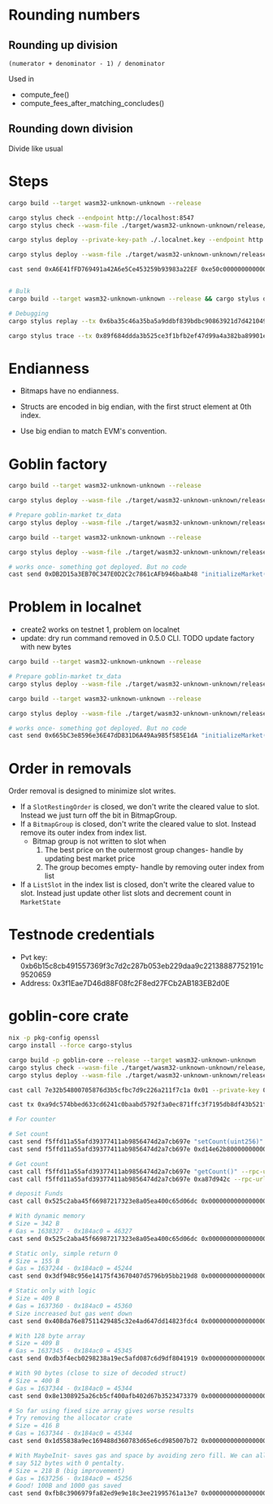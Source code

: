 # Rounding numbers

## Rounding up division

```
(numerator + denominator - 1) / denominator
```

Used in
- compute_fee()
- compute_fees_after_matching_concludes()

## Rounding down division

Divide like usual

# Steps

```sh
cargo build --target wasm32-unknown-unknown --release

cargo stylus check --endpoint http://localhost:8547
cargo stylus check --wasm-file ./target/wasm32-unknown-unknown/release/goblin_market.wasm --endpoint http://localhost:8547

cargo stylus deploy --private-key-path ./.localnet.key --endpoint http://localhost:8547

cargo stylus deploy --wasm-file ./target/wasm32-unknown-unknown/release/goblin_market.wasm --private-key-path ./.localnet.key --endpoint http://localhost:8547

cast send 0xA6E41fFD769491a42A6e5Ce453259b93983a22EF 0xe50c000000000000 --rpc-url 'http://localhost:8547' --private-key $PRIVATE_KEY


# Bulk
cargo build --target wasm32-unknown-unknown --release && cargo stylus deploy --private-key-path ./.localnet.key --endpoint http://localhost:8547

# Debugging
cargo stylus replay --tx 0x6ba35c46a35ba5a9ddbf839bdbc90863921d7d4210497ffc4ccdd07fa7f688e3 --endpoint http://localhost:8547

cargo stylus trace --tx 0x89f684ddda3b525ce3f1bfb2ef47d99a4a382ba89901ee126b152b8bb6b57b9c --endpoint http://localhost:8547
```

# Endianness

- Bitmaps have no endianness.

- Structs are encoded in big endian, with the first struct element at 0th index.

- Use big endian to match EVM's convention.

# Goblin factory

```sh
cargo build --target wasm32-unknown-unknown --release

cargo stylus deploy --wasm-file ./target/wasm32-unknown-unknown/release/goblin_market.wasm --private-key-path ./.localnet.key --endpoint http://localhost:8547

# Prepare goblin-market tx_data
cargo stylus deploy --wasm-file ./target/wasm32-unknown-unknown/release/goblin_market.wasm --dry-run --output-tx-data-to-dir ./crates/goblin-factory/src --mode deploy-only --private-key-path ./.localnet.key --endpoint http://localhost:8547

cargo build --target wasm32-unknown-unknown --release

cargo stylus deploy --wasm-file ./target/wasm32-unknown-unknown/release/goblin_factory.wasm --private-key-path ./.localnet.key --endpoint http://localhost:8547

# works once- something got deployed. But no code
cast send 0xDB2D15a3EB70C347E0D2C2c7861cAFb946baAb48 "initializeMarket()" --rpc-url 'http://localhost:8547' --private-key $PRIVATE_KEY
```

# Problem in localnet

- create2 works on testnet 1, problem on localnet
- update: dry run command removed in 0.5.0 CLI. TODO update factory with new bytes

```sh
cargo build --target wasm32-unknown-unknown --release

# Prepare goblin-market tx_data
cargo stylus deploy --wasm-file ./target/wasm32-unknown-unknown/release/goblin_market.wasm --dry-run --output-tx-data-to-dir ./crates/goblin-factory/src --mode deploy-only --private-key-path ./.mainnet.key --endpoint https://stylusv2.arbitrum.io/rpc

cargo build --target wasm32-unknown-unknown --release

cargo stylus deploy --wasm-file ./target/wasm32-unknown-unknown/release/goblin_factory.wasm --private-key-path ./.mainnet.key --endpoint https://stylus-testnet.arbitrum.io/rpc

# works once- something got deployed. But no code
cast send 0x665bC3e8596e36E47dD831D6A49Aa985f585E1dA "initializeMarket()" --rpc-url 'https://stylus-testnet.arbitrum.io/rpc' --private-key $PRIVATE_KEY
```

# Order in removals

Order removal is designed to minimize slot writes.

- If a `SlotRestingOrder` is closed, we don't write the cleared value to slot. Instead we just turn off the bit in BitmapGroup.
- If a `BitmapGroup` is closed, don't write the cleared value to slot. Instead remove its outer index from index list.
  - Bitmap group is not written to slot when
    1. The best price on the outermost group changes- handle by updating best market price
    2. The group becomes empty- handle by removing outer index from list
- If a `ListSlot` in the index list is closed, don't write the cleared value to slot. Instead just update other list slots and decrement count in `MarketState`

# Testnode credentials

- Pvt key: 0xb6b15c8cb491557369f3c7d2c287b053eb229daa9c22138887752191c9520659
- Address: 0x3f1Eae7D46d88F08fc2F8ed27FCb2AB183EB2d0E

# goblin-core crate



```sh
nix -p pkg-config openssl
cargo install --force cargo-stylus

cargo build -p goblin-core --release --target wasm32-unknown-unknown
cargo stylus check --wasm-file ./target/wasm32-unknown-unknown/release/goblin_core.wasm --endpoint http://127.0.0.1:8547
cargo stylus deploy --wasm-file ./target/wasm32-unknown-unknown/release/goblin_core.wasm --no-verify --private-key 0xb6b15c8cb491557369f3c7d2c287b053eb229daa9c22138887752191c9520659 --endpoint http://127.0.0.1:8547

cast call 7e32b54800705876d3b5cfbc7d9c226a211f7c1a 0x01 --private-key 0xb6b15c8cb491557369f3c7d2c287b053eb229daa9c22138887752191c9520659 --rpc-url http://127.0.0.1:8547

cast tx 0xa9dc574bbed633cd6241c0baabd5792f3a0ec871ffc3f7195db8df43b521f057 --rpc-url http://127.0.0.1:8547

# For counter

# Set count
cast send f5ffd11a55afd39377411ab9856474d2a7cb697e "setCount(uint256)" 69 --rpc-url http://127.0.0.1:8547 --private-key 0xb6b15c8cb491557369f3c7d2c287b053eb229daa9c22138887752191c9520659
cast send f5ffd11a55afd39377411ab9856474d2a7cb697e 0xd14e62b80000000000000000000000000000000000000000000000000000000000000069 --rpc-url http://127.0.0.1:8547 --private-key 0xb6b15c8cb491557369f3c7d2c287b053eb229daa9c22138887752191c9520659

# Get count
cast call f5ffd11a55afd39377411ab9856474d2a7cb697e "getCount()" --rpc-url http://127.0.0.1:8547
cast call f5ffd11a55afd39377411ab9856474d2a7cb697e 0xa87d942c --rpc-url http://127.0.0.1:8547

# deposit Funds
cast call 0x525c2aba45f66987217323e8a05ea400c65d06dc 0x00000000000000000000000000000000000000000001010101010101010101010101010101010101010500000000000000020000000000000001000000020003030303030303030303030303030303030303030606 --rpc-url http://127.0.0.1:8547

# With dynamic memory
# Size = 342 B
# Gas = 1638327 - 0x184ac0 = 46327
cast send 0x525c2aba45f66987217323e8a05ea400c65d06dc 0x00000000000000000000000000000000000000000001010101010101010101010101010101010101010500000000000000020000000000000001000000020003030303030303030303030303030303030303030606 --rpc-url http://127.0.0.1:8547 --private-key 0xb6b15c8cb491557369f3c7d2c287b053eb229daa9c22138887752191c9520659

# Static only, simple return 0
# Size = 155 B
# Gas = 1637244 - 0x184ac0 = 45244
cast send 0x3df948c956e14175f43670407d5796b95bb219d8 0x00000000000000000000000000000000000000000001010101010101010101010101010101010101010500000000000000020000000000000001000000020003030303030303030303030303030303030303030606 --rpc-url http://127.0.0.1:8547 --private-key 0xb6b15c8cb491557369f3c7d2c287b053eb229daa9c22138887752191c9520659

# Static only with logic
# Size = 409 B
# Gas = 1637360 - 0x184ac0 = 45360
# Size increased but gas went down
cast send 0x408da76e87511429485c32e4ad647dd14823fdc4 0x00000000000000000000000000000000000000000001010101010101010101010101010101010101010500000000000000020000000000000001000000020003030303030303030303030303030303030303030606 --rpc-url http://127.0.0.1:8547 --private-key 0xb6b15c8cb491557369f3c7d2c287b053eb229daa9c22138887752191c9520659

# With 128 byte array
# Size = 409 B
# Gas = 1637345 - 0x184ac0 = 45345
cast send 0xdb3f4ecb0298238a19ec5afd087c6d9df8041919 0x00000000000000000000000000000000000000000001010101010101010101010101010101010101010500000000000000020000000000000001000000020003030303030303030303030303030303030303030606 --rpc-url http://127.0.0.1:8547 --private-key 0xb6b15c8cb491557369f3c7d2c287b053eb229daa9c22138887752191c9520659

# With 90 bytes (close to size of decoded struct)
# Size = 400 B
# Gas = 1637344 - 0x184ac0 = 45344
cast send 0x8e1308925a26cb5cf400afb402d67b3523473379 0x00000000000000000000000000000000000000000001010101010101010101010101010101010101010500000000000000020000000000000001000000020003030303030303030303030303030303030303030606 --rpc-url http://127.0.0.1:8547 --private-key 0xb6b15c8cb491557369f3c7d2c287b053eb229daa9c22138887752191c9520659

# So far using fixed size array gives worse results
# Try removing the allocator crate
# Size = 416 B
# Gas = 1637344 - 0x184ac0 = 45344
cast send 0x1d55838a9ec169488d360783d65e6cd985007b72 0x00000000000000000000000000000000000000000001010101010101010101010101010101010101010500000000000000020000000000000001000000020003030303030303030303030303030303030303030606 --rpc-url http://127.0.0.1:8547 --private-key 0xb6b15c8cb491557369f3c7d2c287b053eb229daa9c22138887752191c9520659

# With MaybeInit- saves gas and space by avoiding zero fill. We can allocate a large space,
# say 512 bytes with 0 pentalty.
# Size = 218 B (big improvement)
# Gas = 1637256 - 0x184ac0 = 45256
# Good! 100B and 1000 gas saved
cast send 0xfb8c3906979fa82ed9e9e18c3ee21995761a13e7 0x00000000000000000000000000000000000000000001010101010101010101010101010101010101010500000000000000020000000000000001000000020003030303030303030303030303030303030303030606 --rpc-url http://127.0.0.1:8547 --private-key 0xb6b15c8cb491557369f3c7d2c287b053eb229daa9c22138887752191c9520659
```
